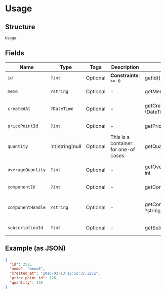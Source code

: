 
# Usage

## Structure

`Usage`

## Fields

| Name | Type | Tags | Description | Getter | Setter |
|  --- | --- | --- | --- | --- | --- |
| `id` | `?int` | Optional | **Constraints**: `>= 0` | getId(): ?int | setId(?int id): void |
| `memo` | `?string` | Optional | - | getMemo(): ?string | setMemo(?string memo): void |
| `createdAt` | `?DateTime` | Optional | - | getCreatedAt(): ?\DateTime | setCreatedAt(?\DateTime createdAt): void |
| `pricePointId` | `?int` | Optional | - | getPricePointId(): ?int | setPricePointId(?int pricePointId): void |
| `quantity` | int\|string\|null | Optional | This is a container for one-of cases. | getQuantity(): | setQuantity( quantity): void |
| `overageQuantity` | `?int` | Optional | - | getOverageQuantity(): ?int | setOverageQuantity(?int overageQuantity): void |
| `componentId` | `?int` | Optional | - | getComponentId(): ?int | setComponentId(?int componentId): void |
| `componentHandle` | `?string` | Optional | - | getComponentHandle(): ?string | setComponentHandle(?string componentHandle): void |
| `subscriptionId` | `?int` | Optional | - | getSubscriptionId(): ?int | setSubscriptionId(?int subscriptionId): void |

## Example (as JSON)

```json
{
  "id": 252,
  "memo": "memo8",
  "created_at": "2016-03-13T12:52:32.123Z",
  "price_point_id": 126,
  "quantity": 130
}
```

